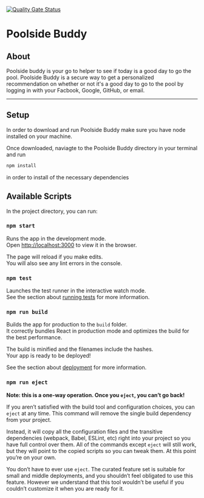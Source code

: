 [![Quality Gate Status](https://sonarcloud.io/api/project_badges/measure?project=DarkAssassin23_Poolside_Buddy&metric=alert_status)](https://sonarcloud.io/dashboard?id=DarkAssassin23_Poolside_Buddy)

# Poolside Buddy


About
-------
Poolside buddy is your go to helper to see if today is a good day to go the pool. Poolside Buddy is a secure way to get a personalized recommendation on whether or not it's a good day to go to the pool by logging in with your Facbook, Google, GitHub, or email.

-----

Setup
------
In order to download and run Poolside Buddy make sure you have node installed on your machine.

Once downloaded, naviagte to the Poolside Buddy directory in your terminal and run
```bash
npm install
```
in order to install of the necessary dependencies

Available Scripts
------
In the project directory, you can run:

### `npm start`

Runs the app in the development mode.<br />
Open [http://localhost:3000](http://localhost:3000) to view it in the browser.

The page will reload if you make edits.<br />
You will also see any lint errors in the console.

### `npm test`

Launches the test runner in the interactive watch mode.<br />
See the section about [running tests](https://facebook.github.io/create-react-app/docs/running-tests) for more information.

### `npm run build`

Builds the app for production to the `build` folder.<br />
It correctly bundles React in production mode and optimizes the build for the best performance.

The build is minified and the filenames include the hashes.<br />
Your app is ready to be deployed!

See the section about [deployment](https://facebook.github.io/create-react-app/docs/deployment) for more information.

### `npm run eject`

**Note: this is a one-way operation. Once you `eject`, you can’t go back!**

If you aren’t satisfied with the build tool and configuration choices, you can `eject` at any time. This command will remove the single build dependency from your project.

Instead, it will copy all the configuration files and the transitive dependencies (webpack, Babel, ESLint, etc) right into your project so you have full control over them. All of the commands except `eject` will still work, but they will point to the copied scripts so you can tweak them. At this point you’re on your own.

You don’t have to ever use `eject`. The curated feature set is suitable for small and middle deployments, and you shouldn’t feel obligated to use this feature. However we understand that this tool wouldn’t be useful if you couldn’t customize it when you are ready for it.
